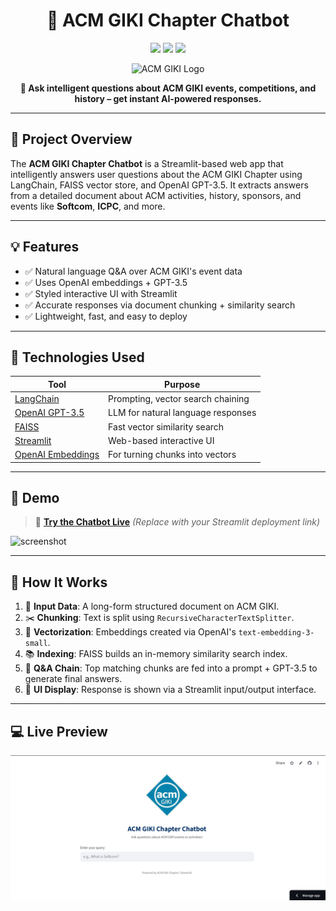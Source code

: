 <h1 align="center">🤖 ACM GIKI Chapter Chatbot</h1>
<p align="center">
  <img src="https://img.shields.io/badge/Streamlit-Deployed-brightgreen?style=for-the-badge&logo=streamlit" />
  <img src="https://img.shields.io/badge/OpenAI-GPT3.5-blue?style=for-the-badge&logo=openai" />
  <img src="https://img.shields.io/badge/FAISS-Vector%20Search-orange?style=for-the-badge" />
</p>

<p align="center">
  <img src="http://www.acmgiki.org/wp-content/uploads/2024/09/Presentation-by-Danish-Javed-1.png" alt="ACM GIKI Logo" width="120"/>
</p>

<p align="center"><b>🚀 Ask intelligent questions about ACM GIKI events, competitions, and history – get instant AI-powered responses.</b></p>

---

## 📌 Project Overview

The **ACM GIKI Chapter Chatbot** is a Streamlit-based web app that intelligently answers user questions about the ACM GIKI Chapter using LangChain, FAISS vector store, and OpenAI GPT-3.5. It extracts answers from a detailed document about ACM activities, history, sponsors, and events like **Softcom**, **ICPC**, and more.

---

## 💡 Features

- ✅ Natural language Q&A over ACM GIKI's event data  
- ✅ Uses OpenAI embeddings + GPT-3.5  
- ✅ Styled interactive UI with Streamlit  
- ✅ Accurate responses via document chunking + similarity search  
- ✅ Lightweight, fast, and easy to deploy

---

## 🧠 Technologies Used

| Tool | Purpose |
|------|---------|
| [LangChain](https://www.langchain.com/) | Prompting, vector search chaining |
| [OpenAI GPT-3.5](https://openai.com) | LLM for natural language responses |
| [FAISS](https://github.com/facebookresearch/faiss) | Fast vector similarity search |
| [Streamlit](https://streamlit.io) | Web-based interactive UI |
| [OpenAI Embeddings](https://platform.openai.com/docs/guides/embeddings) | For turning chunks into vectors |

---

## 📸 Demo

> 🔗 **[Try the Chatbot Live](https://your-deployment-url)** *(Replace with your Streamlit deployment link)*

![screenshot](https://github.com/YOUR_USERNAME/YOUR_REPO_NAME/raw/main/screenshot.png)

---

## 🧪 How It Works

1. 📄 **Input Data**: A long-form structured document on ACM GIKI.
2. ✂️ **Chunking**: Text is split using `RecursiveCharacterTextSplitter`.
3. 🔎 **Vectorization**: Embeddings created via OpenAI's `text-embedding-3-small`.
4. 📚 **Indexing**: FAISS builds an in-memory similarity search index.
5. 🤖 **Q&A Chain**: Top matching chunks are fed into a prompt + GPT-3.5 to generate final answers.
6. 💬 **UI Display**: Response is shown via a Streamlit input/output interface.

---

## 💻 Live Preview

[![ACM GIKI Chatbot UI](Output/SampleOutput.png)](output/preview.png)
